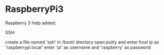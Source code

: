 # RaspberryPi3
Raspberry 3 help added.



SSH:

create a file named 'ssh' in /boot/ drectory
open putty and enter host ip as 'raspberrypi.local'
enter 'pi' as username and 'raspberry' as password
